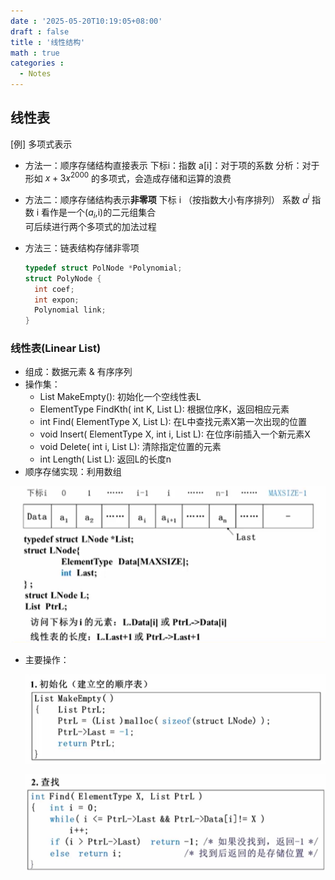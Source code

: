 ```yaml
---
date : '2025-05-20T10:19:05+08:00'
draft : false
title : '线性结构'
math : true
categories : 
  - Notes
---
```


## 线性表

[例] 多项式表示

- 方法一：顺序存储结构直接表示
  下标i：指数
  a[i]：对于项的系数
  分析：对于形如  $x+3x^{2000}$ 的多项式，会造成存储和运算的浪费

- 方法二：顺序存储结构表示**非零项**
  下标 i （按指数大小有序排列）
  系数 $a^i$
  指数 i
  看作是一个($a_i$,i)的二元组集合  
  可后续进行两个多项式的加法过程

- 方法三：链表结构存储非零项

  ```CPP
  typedef struct PolNode *Polynomial;
  struct PolyNode {
    int coef;
    int expon;
    Polynomial link;
  }
  ```

### 线性表(Linear List)

- 组成：数据元素 & 有序序列
- 操作集：
  - List MakeEmpty(): 初始化一个空线性表L
  - ElementType FindKth( int K, List L): 根据位序K，返回相应元素
  - int Find( ElementType X, List L): 在L中查找元素X第一次出现的位置
  - void Insert( ElementType X, int i, List L): 在位序i前插入一个新元素X
  - void Delete( int i, List L): 清除指定位置的元素
  - int Length( List L): 返回L的长度n
- 顺序存储实现：利用数组

 ![](https://raw.githubusercontent.com/Ferdinandhu000/my_blog_img/master/20250520110746.png)

 - 主要操作：

   ![](https://raw.githubusercontent.com/Ferdinandhu000/my_blog_img/master/20250520110948.png)
   
   ![](https://raw.githubusercontent.com/Ferdinandhu000/my_blog_img/master/20250520111018.png)